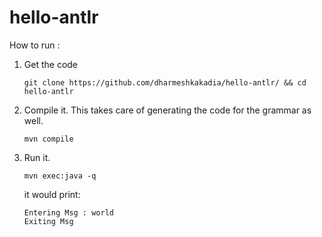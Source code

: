 hello-antlr
===========

How to run :

1. Get the code

    ```shell 
    git clone https://github.com/dharmeshkakadia/hello-antlr/ && cd hello-antlr
    ```
    
2. Compile it. This takes care of generating the code for the grammar as well.

    ```shell
    mvn compile
    ```
    
3. Run it.

    ```shell
    mvn exec:java -q
    ```
    it would print:
    
    ```shell
    Entering Msg : world
    Exiting Msg
    ```
